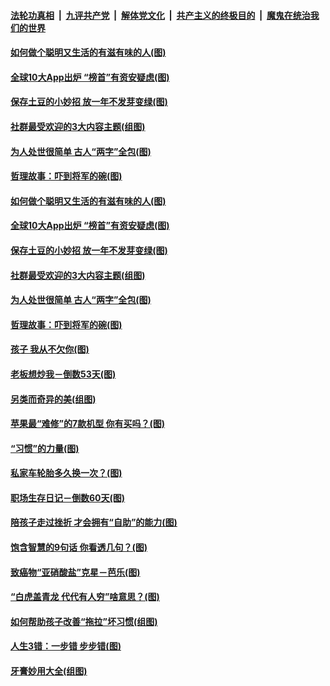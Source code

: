 

####  [法轮功真相](../../../../basic/blob/master/README.md?t=03090932) &nbsp;|&nbsp; [九评共产党](../../../../9ping.md/blob/master/README.md?t=03090932) &nbsp;|&nbsp; [解体党文化](../../../../jtdwh.md/blob/master/README.md?t=03090932)  &nbsp;|&nbsp; [共产主义的终极目的](../../../../gczydzjmd.md/blob/master/README.md?t=03090932) &nbsp;|&nbsp; [魔鬼在统治我们的世界](../../../../mgztzwmdsj.md/blob/master/README.md?t=03090932) 

#### [如何做个聪明又生活的有滋有味的人(图)](../pages/p8/964886.md?t=03090932) 

#### [全球10大App出炉 “榜首”有资安疑虑(图)](../pages/p8/964903.md?t=03090932) 

#### [保存土豆的小妙招 放一年不发芽变绿(图)](../pages/p8/964500.md?t=03090932) 

#### [社群最受欢迎的3大内容主题(组图)](../pages/p8/964722.md?t=03090932) 

#### [为人处世很简单 古人“两字”全包(图)](../pages/p8/964804.md?t=03090932) 

#### [哲理故事：吓到将军的碗(图)](../pages/p8/964288.md?t=03090932) 

#### [如何做个聪明又生活的有滋有味的人(图)](../pages/p8/964886.md?t=03090932) 

#### [全球10大App出炉 “榜首”有资安疑虑(图)](../pages/p8/964903.md?t=03090932) 

#### [保存土豆的小妙招 放一年不发芽变绿(图)](../pages/p8/964500.md?t=03090932) 

#### [社群最受欢迎的3大内容主题(组图)](../pages/p8/964722.md?t=03090932) 

#### [为人处世很简单 古人“两字”全包(图)](../pages/p8/964804.md?t=03090932) 

#### [哲理故事：吓到将军的碗(图)](../pages/p8/964288.md?t=03090932) 

#### [孩子 我从不欠你(图)](../pages/p8/963758.md?t=03090932) 

#### [老板想炒我－倒数53天(图)](../pages/p8/964701.md?t=03090932) 

#### [另类而奇异的美(组图)](../pages/p8/964715.md?t=03090932) 

#### [苹果最“难修”的7款机型 你有买吗？(图)](../pages/p8/964693.md?t=03090932) 

#### [“习惯”的力量(图)](../pages/p8/964525.md?t=03090932) 

#### [私家车轮胎多久换一次？(图)](../pages/p8/964675.md?t=03090932) 

#### [职场生存日记－倒数60天(图)](../pages/p8/964652.md?t=03090932) 

#### [陪孩子走过挫折 才会拥有“自助”的能力(图)](../pages/p8/964602.md?t=03090932) 

#### [饱含智慧的9句话 你看透几句？(图)](../pages/p8/964297.md?t=03090932) 

#### [致癌物“亚硝酸盐”克星－芭乐(图)](../pages/p8/964132.md?t=03090932) 

#### [“白虎盖青龙 代代有人穷”啥意思？(图)](../pages/p8/964481.md?t=03090932) 

#### [如何帮助孩子改善“拖拉”坏习惯(组图)](../pages/p8/964474.md?t=03090932) 

#### [人生3错：一步错 步步错(图)](../pages/p8/964467.md?t=03090932) 

#### [牙膏妙用大全(组图)](../pages/p8/961372.md?t=03090932) 

